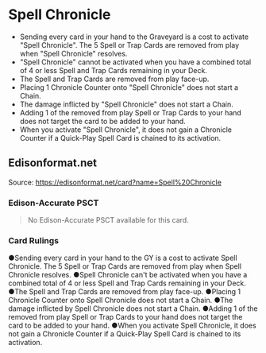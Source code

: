 # Spell Chronicle

*   Sending every card in your hand to the Graveyard is a cost to activate "Spell Chronicle". The 5 Spell or Trap Cards are removed from play when "Spell Chronicle" resolves.
*   "Spell Chronicle" cannot be activated when you have a combined total of 4 or less Spell and Trap Cards remaining in your Deck.
*   The Spell and Trap Cards are removed from play face-up.
*   Placing 1 Chronicle Counter onto "Spell Chronicle" does not start a Chain.
*   The damage inflicted by "Spell Chronicle" does not start a Chain.
*   Adding 1 of the removed from play Spell or Trap Cards to your hand does not target the card to be added to your hand.
*   When you activate "Spell Chronicle", it does not gain a Chronicle Counter if a Quick-Play Spell Card is chained to its activation.

## Edisonformat.net

Source: https://edisonformat.net/card?name=Spell%20Chronicle

### Edison-Accurate PSCT

> No Edison-Accurate PSCT available for this card.

### Card Rulings

●Sending every card in your hand to the GY is a cost to activate Spell Chronicle. The 5 Spell or Trap Cards are removed from play when Spell Chronicle resolves.
●Spell Chronicle can't be activated when you have a combined total of 4 or less Spell and Trap Cards remaining in your Deck.
●The Spell and Trap Cards are removed from play face-up.
●Placing 1 Chronicle Counter onto Spell Chronicle does not start a Chain.
●The damage inflicted by Spell Chronicle does not start a Chain.
●Adding 1 of the removed from play Spell or Trap Cards to your hand does not target the card to be added to your hand.
●When you activate Spell Chronicle, it does not gain a Chronicle Counter if a Quick-Play Spell Card is chained to its activation.
            